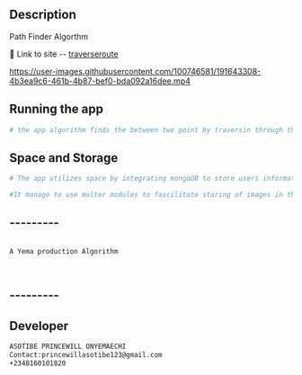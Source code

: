 ## Description

Path Finder Algorthm

  🔗 Link to site -- [traverseroute](https://routetraverse.herokuapp.com/)


https://user-images.githubusercontent.com/100746581/191643308-4b3ea9c6-461b-4b87-bef0-bda092a16dee.mp4


## Running the app

```bash
# the app algorithm finds the between two point by traversin through the maze

```

## Space and Storage

```bash
# The app utilizes space by integrating mongoDB to store users information and images

#It manage to use multer modules to fascilitate storing of images in the mongoDB platform

```


## ---------
```bash

A Yema production Algorithm




```
## ---------



## Developer
```bash
ASOTIBE PRINCEWILL ONYEMAECHI
Contact:princewillasotibe123@gmail.com
+2348160101820
```


